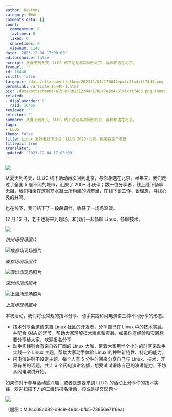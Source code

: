 ```yaml
---
author: Bestony
category: 新闻
comments_data: []
count:
  commentnum: 0
  favtimes: 0
  likes: 0
  sharetimes: 0
  viewnum: 1148
date: '2023-12-04 17:08:00'
editorchoice: false
excerpt: 从夏天到冬天，LLUG 线下活动再次回到北京，与你相遇在北京。
fromurl: ''
id: 16440
islctt: false
largepic: /data/attachment/album/202312/04/170847epx4x3lx4xtt74d3.png
permalink: /article-16440-1.html
pic: /data/attachment/album/202312/04/170847epx4x3lx4xtt74d3.png.thumb.jpg
related:
- displayorder: 0
  raid: 16465
reviewer: ''
selector: ''
summary: 从夏天到冬天，LLUG 线下活动再次回到北京，与你相遇在北京。
tags:
- LLUG
thumb: false
title: Linux 爱好者线下沙龙：LLUG 2023·北京，相聚在这个冬日
titlepic: true
translator: ''
updated: '2023-12-04 17:08:00'
---
```


![](/data/attachment/album/202312/04/170847epx4x3lx4xtt74d3.png)


从夏天到冬天，LLUG 线下活动再次回到北京，与你相遇在北京。半年来，我们走过了全国 5 座不同的城市，汇聚了 200+ 小伙伴；数十位分享者，线上线下畅聊无阻，我们相聚在这钢筋水凝土所构建的城市里，在线下谈工作、谈理想，寻找心灵的共鸣。


也在线下，我们结下了一段段羁绊，收获了一场场温暖。


12 月 16 日，老王也将来到现场，和我们一起畅聊 Linux，畅聊技术。


![](/data/attachment/album/202312/04/170302ty9ivccviv4hn4fv.jpg)


*杭州场现场照片*


![成都场现场照片](/data/attachment/album/202312/04/170249vv9anzxguj7ss9pv.jpg "成都场现场照片")


*成都场现场照片*


![深圳场现场照片](/data/attachment/album/202312/04/170227bp15s6w2hts1wz1h.jpg "深圳场现场照片")


*深圳场现场照片*


![上海场现场照片](/data/attachment/album/202312/04/170125sn6l1zxz3to49v03.jpg "上海场现场照片")


*上海场现场照片* 


本次活动，我们将设常规的技术分享、动手实践和闪电演讲三种不同分享的形态。 


* 技术分享会邀请来自 Linux 社区的开发者，分享自己在 Linux 中的技术实践，并配合 Q&A 的环节，帮助大家理解技术难点和实践，如果你有经验和实践想要分享给大家，欢迎报名分享
* 动手实践则会有来自各厂商的 Linux 大咖，带着大家用半个小时的时间来动手实践一个 Linux 主题，帮助大家动手体验 Linux 的种种新特性、特定的能力。
* 闪电演讲则不设定主题，每个人有 5 分钟时间来分享自己与 Linux、技术、开源有关的话题，共计 6 个闪电演讲名额，想要试试锻炼自己的演讲能力，不妨从闪电演讲开始。


如果你对于参与活动感兴趣，或者是想要来到 LLUG 的活动上分享你的技术实践，欢迎扫描下方的二维码报名活动，抑或是提交议题～


![](/data/attachment/album/202312/04/170316v0p6epwi83upuaaw.png)


 


（题图：MJ/cc68cd82-d9c9-464c-bfb5-73956e71f6ea）